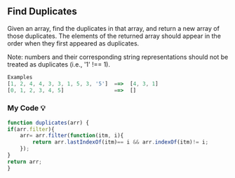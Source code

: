 ## Find Duplicates

Given an array, find the duplicates in that array, and return a new array of those duplicates. The elements of the returned array should appear in the order when they first appeared as duplicates.

Note: numbers and their corresponding string representations should not be treated as duplicates (i.e., '1' !== 1).
```js
Examples
[1, 2, 4, 4, 3, 3, 1, 5, 3, '5']  ==>  [4, 3, 1]
[0, 1, 2, 3, 4, 5]                ==>  []
```
### My Code :bulb:
```js
function duplicates(arr) {
if(arr.filter){
    arr= arr.filter(function(itm, i){
        return arr.lastIndexOf(itm)== i && arr.indexOf(itm)!= i;
    });
}
return arr;
}
```
